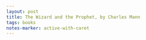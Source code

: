 ```yaml
---
layout: post
title: The Wizard and the Prophet, by Charles Mann
tags: books
notes-marker: active-with-caret
---
```

